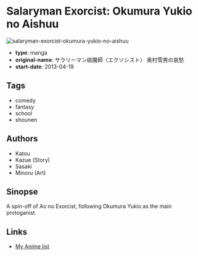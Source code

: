 # Salaryman Exorcist: Okumura Yukio no Aishuu

![salaryman-exorcist-okumura-yukio-no-aishuu](https://cdn.myanimelist.net/images/manga/1/167812.jpg)

-   **type**: manga
-   **original-name**: サラリーマン祓魔師〈エクソシスト〉 奥村雪男の哀愁
-   **start-date**: 2013-04-19

## Tags

-   comedy
-   fantasy
-   school
-   shounen

## Authors

-   Katou
-   Kazue (Story)
-   Sasaki
-   Minoru (Art)

## Sinopse

A spin-off of Ao no Exorcist, following Okumura Yukio as the main protoganist.

## Links

-   [My Anime list](https://myanimelist.net/manga/57927/Salaryman_Exorcist__Okumura_Yukio_no_Aishuu)

